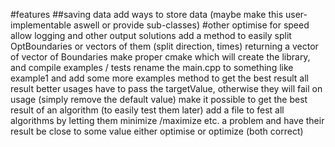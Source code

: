#features
##saving data
add ways to store data (maybe make this user-implementable aswell or provide sub-classes)
#other
optimise for speed
allow logging and other output solutions
add a method to easily split OptBoundaries or vectors of them (split direction, times) returning a vector of vector of Boundaries
make proper cmake which will create the library, and compile examples / tests
rename the main.cpp to something like example1 and add some more examples
method to get the best result
all result better usages have to pass the targetValue, otherwise they will fail on usage (simply remove the default value)
make it possible to get the best result of an algorithm (to easily test them later)
add a file to fest all algorithms by letting them minimize /maximize etc. a problem and have their result be close to some value
either optimise or optimize (both correct)
